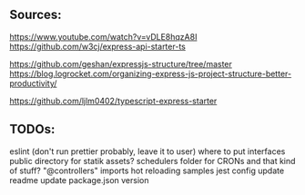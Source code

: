 ## Sources:

https://www.youtube.com/watch?v=vDLE8hqzA8I
https://github.com/w3cj/express-api-starter-ts

https://github.com/geshan/expressjs-structure/tree/master
https://blog.logrocket.com/organizing-express-js-project-structure-better-productivity/

https://github.com/ljlm0402/typescript-express-starter

## TODOs:

eslint (don't run prettier probably, leave it to user)
where to put interfaces
public directory for statik assets?
schedulers folder for CRONs and that kind of stuff?
"@controllers" imports
hot reloading
samples
jest config
update readme
update package.json version

